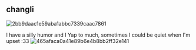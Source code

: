 ## changli
![2bb9daac1e59aba1abbc7339caac7861](https://github.com/user-attachments/assets/6b5ca296-08c1-461a-881a-e6bb597055de)

I have a silly humor and I Yap to much, sometimes I could be quiet when I'm upset :33 ![465afaca0a41e89b6e4b8bb2ff32e141](https://github.com/user-attachments/assets/61edb3ca-8ddf-446f-9387-60397d0c2c12)
